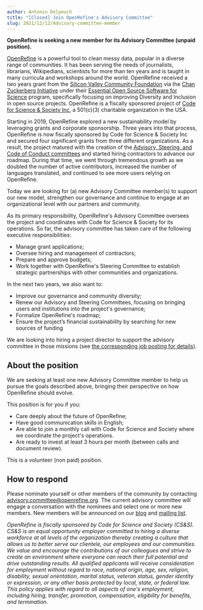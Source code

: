 ```yaml
---
author: Antonin Delpeuch
title: "[Closed] Join OpenRefine's Advisory Committee"
slug: 2021/12/12/Advisory-committee-member
---
```


**OpenRefine is seeking a new member for its Advisory Committee (unpaid position).**
<!--truncate-->
[OpenRefine](https://openrefine.org/) is a powerful tool to clean messy data, popular in a diverse range of communities. It has been serving the needs of journalists, librarians, Wikipedians, scientists for more than ten years and is taught in many curricula and workshops around the world. OpenRefine received a two years grant from the [Silicon Valley Community Foundation](https://www.siliconvalleycf.org/) via the [Chan Zuckerberg Initiative](https://chanzuckerberg.com/) under their [Essential Open Source Software for Science](https://chanzuckerberg.com/eoss/proposals/) program, specifically focusing on improving Diversity and Inclusion in open source projects. OpenRefine is a fiscally sponsored project of [Code for Science & Society Inc](https://codeforscience.org/), a 501\(c\)(3) charitable organization in the USA.

Starting in 2019, OpenRefine explored a new sustainability model by leveraging grants and corporate sponsorship. Three years into that process, OpenRefine is now fiscally sponsored by Code for Science & Society Inc and secured four significant grants from three different organizations. As a result, the project matured with the creation of the [Advisory, Steering, and Code of Conduct committees](https://github.com/OpenRefine/OpenRefine/blob/master/GOVERNANCE.md) and started hiring contractors to advance our roadmap. During that time, we went through tremendous growth as we doubled the number of active contributors, increased the number of languages translated, and continued to see more users relying on OpenRefine.

Today we are looking for (a) new Advisory Committee member(s) to support our new model, strengthen our governance and continue to engage at an organizational level with our partners and community.

As its primary responsibility, OpenRefine's Advisory Committee oversees the project and coordinates with Code for Science & Society for its operations. So far, the advisory committee has taken care of the following executive responsibilities:
* Manage grant applications;
* Oversee hiring and management of contractors;
* Prepare and approve budgets;
* Work together with OpenRefine's Steering Committee to establish strategic partnerships with other communities and organizations.

In the next two years, we also want to:
* Improve our governance and community diversity;
* Renew our Advisory and Steering Committees, focusing on bringing users and institutions into the project's governance;
* Formalize OpenRefine's roadmap;
* Ensure the project’s financial sustainability by searching for new sources of funding

We are looking into hiring a project director to support the advisory committee in those missions (see [the corresponding job posting for
details](https://openrefine.org/blog/2021/11/05/Project-director.html)).

## About the position

We are seeking at least one new Advisory Committee member to help us pursue the goals described above, bringing their perspective on how OpenRefine should evolve.

This position is for you if you:
* Care deeply about the future of OpenRefine;
* Have good communication skills in English;
* Are able to join a monthly call with Code for Science and Society where we coordinate the project's operations.
* Are ready to invest at least 3 hours per month (between calls and document review).

This is a volunteer (non paid) position.

## How to respond

Please nominate yourself or other members of the community by contacting advisory.committee@openrefine.org.
The current advisory committee will engage a conversation with the nominees and select one or more new members.
New members will be announced on our [blog](https://openrefine.org/category/blog.html) and [mailing list](https://openrefine.org/category/blog.html). 


*OpenRefine is fiscally sponsored by Code for Science and Society (CS&S). CS&S is an equal opportunity employer committed to hiring a diverse workforce at all levels of the organization thereby creating a culture that allows us to better serve our clientele, our employees and our communities. We value and encourage the contributions of our colleagues and strive to create an environment where everyone can reach their full potential and drive outstanding results. All qualified applicants will receive consideration for employment without regard to race, national origin, age, sex, religion, disability, sexual orientation, marital status, veteran status, gender identity or expression, or any other basis protected by local, state, or federal law. This policy applies with regard to all aspects of one's employment, including hiring, transfer, promotion, compensation, eligibility for benefits, and termination.*
